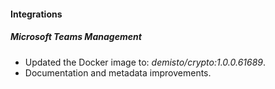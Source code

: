 
#### Integrations

##### Microsoft Teams Management
- Updated the Docker image to: *demisto/crypto:1.0.0.61689*.
- Documentation and metadata improvements.
